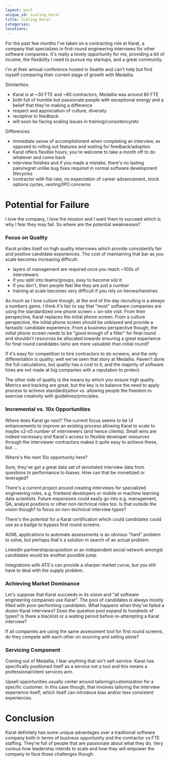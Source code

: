 ```yaml
---
layout: post
unique_id: scaling_karat
title: Scaling Karat
categories: 
locations: 
---
```


For the past few months I've taken on a contracting role at Karat, a company that specializes in first-round engineering interviews for other software companies.  It's really a lovely opportunity for me, providing a bit of income, the flexibility I need to pursue my startups,  and a great community.

I'm at their annual conference hosted in Seattle and can't help but find myself comparing their current stage of growth with Medallia.

Similarities:
* Karat is at ~30 FTE and ~60 contractors, Medallia was around 80 FTE
* both full of humble but passionate people with exceptional energy and a belief that they're making a difference
* respect and appreciation of culture, diversity
* receptive to feedback
* will soon be facing scaling issues in training/consistency/etc

Differences:
* immediate sense of accomplishment when completing an interview, as opposed to rolling out features and waiting for feedback/adoption
* Karat offers flexible hours; you're welcome to take a month off to do whatever and come back
* interview finishes and if you made a mistake, there's no lasting pain/regret unlike bug fixes required in normal software development lifecycles
* contractor with flat rate, no expectation of career advancement, stock options cycles, vesting/IPO concerns

# Potential for Failure

I love the company, I love the mission and I want them to succeed which is why I fear they may fail.  So where are the potential weaknesses?

### Focus on Quality

Karat prides itself on high quality interviews which provide consistently fair and positive candidate experiences.  The cost of maintaining that bar as you scale becomes increasing difficult:
* layers of management are required once you reach ~100s of interviewers
* if you split into teams/groups, easy to become silo'd
* if you don't, then people feel like they are just a number
* training at scale becomes very difficult if you rely on heroes/heroines

As much as I love culture though, at the end of the day recruiting is a always a numbers game.  I think it's fair to say that "most" software companies are using the standardized one phone screen + on-site visit.  From their perspective, Karat replaces the initial phone screen.  From a culture perspective, the initial phone screen should be unbiased and provide a fantastic candidate experience.  From a business perspective though, the initial phone screen needs to be "good enough of a filter" for final round and shouldn't resources be allocated towards ensuring a great experience for final round candidates (who are more valuable) than initial round?

If it's easy for competition to hire contractors to do screens, and the only differentation is quality; well we've seen that story at Medallia.  Haven't done the full calculations, but quality has a cost to it, and the majority of software hires are not made at big companies with a reputation to protect.

The other side of quality is the means by which you ensure high quality.  Metrics and tracking are great, but the key is to balance the need to apply process to achieve standardization vs. allowing people the freedom to exercise creativity with guidelines/principles.

### Incremental vs. 10x Opportunities

Where does Karat go next?  The current focus seems to be UI enhancements to improve an existing process allowing Karat to scale to maybe x2-x5 number of interviewers (and hence clients).  Small wins are indeed necessary and Karat's access to flexible developer resources through the interviewer contractors makes it quite easy to achieve these, but ...

Where's the next 10x opportunity here?

Sure, they've got a great data set of annotated interview data from questions to performance to biases.  How can that be monetized or leveraged?

There's a current project around creating interviews for specialized engineering roles, e.g. frontend developers or mobile or machine learning data scientists.  Future expansions could easily go into e.g. management, QA, analyst positions or other non-technical roles too.  Is that outside the  vision though? to focus on non-technical interview types?

There's the potential for a Karat certification which could candidates could use as a badge to bypass first round screens.

AI/ML applications to automate assessments is an obvious "hard" problem to solve, but perhaps that's a solution in search of an actual problem.

LinkedIn partnership/acquisition or an independent social network amongst candidates would be another possible jump.

Integrations with ATS's can provide a sharper market curve, but you still have to deal with the supply problem.

### Achieving Market Dominance

Let's suppose that Karat succeeds in its vision and "all software engineering companies use Karat".  The pool of candidates is always mostly filled with poor-performing candidates.  What happens when they've failed a dozen Karat interviews?  Does the question pool expand to hundreds of types?  Is there a blacklist or a waiting period before re-attempting a Karat interview?

If all companies are using the same assessment tool for first round screens, do they compete with each other on sourcing and selling alone?

### Servicing Component

Coming out of Medallia, I fear anything that isn't self-service.  Karat has specifically positioned itself as a service not a tool and this means a professional/client services arm.

Upsell opportunities usually center around tailoring/customization for a specific customer.  In this case though, that involves tailoring the interview experience itself; which itself can introduce bias and/or less consistent experiences.

# Conclusion

Karat definitely has some unique advantages over a traditional software company both in terms of business opportunity and the contractor vs FTE staffing.  They're full of people that are passionate about what they do.  Very curious how leadership intends to scale and how they will empower the company to face those challenges though.
